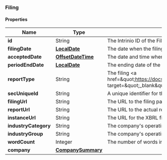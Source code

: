 
[//]: # (CLASS:Filing)

[//]: # (KIND:object)

### Filing

#### Properties

[//]: # (START_DEFINITION)

Name | Type | Description
------------ | ------------- | -------------
**id** | String | The Intrinio ID of the Filing &nbsp;
**filingDate** | [**LocalDate**](LocalDate.md) | The date when the filing was submitted to the SEC by the company &nbsp;
**acceptedDate** | [**OffsetDateTime**](OffsetDateTime.md) | The date and time when the filing was accepted by SEC &nbsp;
**periodEndDate** | [**LocalDate**](LocalDate.md) | The ending date of the fiscal period for the filing &nbsp;
**reportType** | String | The filing &lt;a href&#x3D;\&quot;https://docs.intrinio.com/documentation/sec_filing_report_types\&quot; target&#x3D;\&quot;_blank\&quot;&gt;report type&lt;/a&gt; &nbsp;
**secUniqueId** | String | A unique identifier for the filing provided by the SEC &nbsp;
**filingUrl** | String | The URL to the filing page on the SEC site &nbsp;
**reportUrl** | String | The URL to the actual report on the SEC site &nbsp;
**instanceUrl** | String | The URL for the XBRL filing for the report &nbsp;
**industryCategory** | String | The company&#39;s operating industry category &nbsp;
**industryGroup** | String | The company&#39;s operating industry group &nbsp;
**wordCount** | Integer | The number of words in the filing &nbsp;
**company** | [**CompanySummary**](CompanySummary.md) |  &nbsp;

[//]: # (END_DEFINITION)


[//]: # (CONTAINED_CLASS:LocalDate)


[//]: # (CONTAINED_CLASS:OffsetDateTime)


[//]: # (CONTAINED_CLASS:LocalDate)


[//]: # (CONTAINED_CLASS:CompanySummary)





